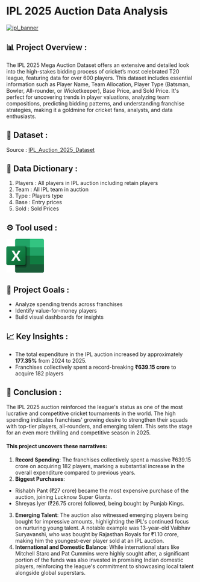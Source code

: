 # IPL 2025 Auction Data Analysis
[<img src="https://hindi.crictoday.com/wp-content/uploads/2024/08/202401183107287-1.png" alt="ipl_banner" width="1000" height="300">](https://hindi.crictoday.com/wp-content/uploads/2024/08/202401183107287-1.png) &nbsp;

## 📊 Project Overview :
The IPL 2025 Mega Auction Dataset offers an extensive and detailed look into the high-stakes bidding process of cricket’s most celebrated T20 league, featuring data for over 600 players. This dataset includes essential information such as Player Name, Team Allocation, Player Type (Batsman, Bowler, All-rounder, or Wicketkeeper), Base Price, and Sold Price. It's perfect for uncovering trends in player valuations, analyzing team compositions, predicting bidding patterns, and understanding franchise strategies, making it a goldmine for cricket fans, analysts, and data enthusiasts.

## 📂 Dataset :
Source : [IPL_Auction_2025_Dataset](https://www.kaggle.com/datasets/souviksamanta1053/ipl-2025-mega-auction-dataset)

## 📑 Data Dictionary :
1. Players : All players in IPL auction including retain players
2. Team : All IPL team in auction
3. Type : Players type
4. Base : Entry prices
5. Sold : Sold Prices

## ⚙️ Tool used :
[<img src="https://github.com/Shrutiijoshi/IPL-Auction-2025/blob/main/Microsoft_Office_Excel_Logo_512px.png" alt="Excel Logo" width="100" height="90">](https://github.com/Shrutiijoshi/IPL-Auction-2025/blob/main/Microsoft_Office_Excel_Logo_512px.png) &nbsp;

## 🚀 Project Goals :
- Analyze spending trends across franchises
- Identify value-for-money players
- Build visual dashboards for insights

## 📈 Key Insights :
- The total expenditure in the IPL auction increased by approximately **177.35%** from 2024 to 2025.
- Franchises collectively spent a record-breaking **₹639.15 crore** to acquire 182 players

## 🧠 Conclusion :
The IPL 2025 auction reinforced the league's status as one of the most lucrative and competitive cricket tournaments in the world. The high spending indicates franchises' growing desire to strengthen their squads with top-tier players, all-rounders, and emerging talent. This sets the stage for an even more thrilling and competitive season in 2025.
#### This project uncovers these narratives:
1. **Record Spending**: The franchises collectively spent a massive ₹639.15 crore on acquiring 182 players, marking a substantial increase in the overall expenditure compared to previous years.
2. **Biggest Purchases**:
- Rishabh Pant (₹27 crore) became the most expensive purchase of the auction, joining Lucknow Super Giants.
- Shreyas Iyer (₹26.75 crore) followed, being bought by Punjab Kings.
3. **Emerging Talent**: The auction also witnessed emerging players being bought for impressive amounts, highlighting the IPL's continued focus on nurturing young talent. A notable example was 13-year-old Vaibhav Suryavanshi, who was bought by Rajasthan Royals for ₹1.10 crore, making him the youngest-ever player sold at an IPL auction.
4. **International and Domestic Balance**: While international stars like Mitchell Starc and Pat Cummins were highly sought after, a significant portion of the funds was also invested in promising Indian domestic players, reinforcing the league's commitment to showcasing local talent alongside global superstars.


